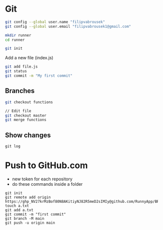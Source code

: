 # Git

```sh
git config --global user.name "filipvabrousek"
git config --global user.email "filipvabrousek1@gmail.com"
```

```sh
mkdir runner
cd runner
```

```sh
git init
```

Add a new file (index.js)

```sh
git add file.js
git status
git commit -m "My first commit"
```


## Branches
```sh
git checkout functions

// Edit file
git checkout master
git merge functions
```

## Show changes
```
git log
```



# Push to GitHub.com
* new token for each repository
* do these commands inside a folder
```
git init
git remote add origin https://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@github.com/RunnyApp/BREP
touch a.txt
git add a.txt
git commit -m "first commit"
git branch -M main
git push -u origin main
```
